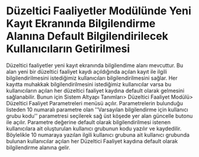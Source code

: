 # Düzeltici Faaliyetler Modülünde Yeni Kayıt Ekranında Bilgilendirme Alanına Default Bilgilendirilecek Kullanıcıların Getirilmesi

Düzeltici faaliyetler yeni kayıt ekranında bilgilendime alanı mevcuttur. Bu alan yeni bir düzeltici faaliyet kaydı açıldığında açılan kayıt ile ilgili bilgilendirilmesini istediğimiz kullanıcıları bilgilendirilmesini sağlar. Her kayıtta muhakkak bilgilendirilmesini istediğimiz kullanıcılar varsa bu kullanıcıların açılan her düzeltici faaliyet kaydına default olarak gelmesini sağlanabilir. Bunun için Sistem Altyapı Tanımları> Düzeltici Faaliyet Modülü> Düzeltici Faaliyet Parametreleri menüsü açılır. Parametrelerin bulunduğu listeden 10 numaralı parametre olan ''Varsayılan bilgilendirme için kullanıcı grubu kodu'' parametresi seçilerek sağ üst köşede yer alan güncelle butonu ile açılır. Parametre değerine default olarak bilgilendirilmesi istenen kullanıcılara ait oluşturulan kullanıcı grubunun kodu yazılır ve kaydedilir. Böylelikle 10 numaraya yazılan ilgili kullanıcı grubuna ait kullanıcı grubunda bulunan kullanıcılar açılan her Düzeltici Faaliyet  kaydına default olarak bilgilendirme alanına gelir.

